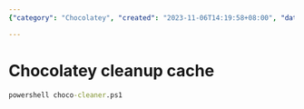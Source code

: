 ```yaml
---
{"category": "Chocolatey", "created": "2023-11-06T14:19:58+08:00", "date": "2023-11-06 14:19:58", "description": "This text provides instructions on how to clean up Chocolatey's cache by running a PowerShell script called 'choco-cleaner.ps1'.", "modified": "2023-11-06T14:21:01+08:00", "tags": ["Chocolatey", "cache", "clean", "PowerShell", "script", "instructions"], "title": "How to Clean Up Chocolatey's Cache with the choco-cleaner.ps1 Script"}

---
```


# Chocolatey cleanup cache

```cmd
powershell choco-cleaner.ps1

```
